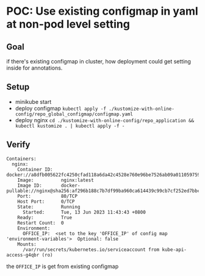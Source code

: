 # POC: Use existing configmap in yaml at non-pod level setting

## Goal
if there's existing configmap in cluster, how deployment could get setting inside for annotations.

## Setup
- minikube start
- deploy configmap `kubectl apply -f ./kustomize-with-online-config/repo_global_configmap/configmap.yaml`
- deploy nginx `cd ./kustomize-with-online-config/repo_application && kubectl kustomize . | kubectl apply -f -`

## Verify
```
Containers:
  nginx:
    Container ID:   docker://a8dfb005622fc4250cfad118a6da42c4528e760e96be7526ab09a0110597597a
    Image:          nginx:latest
    Image ID:       docker-pullable://nginx@sha256:af296b188c7b7df99ba960ca614439c99cb7cf252ed7bbc23e90cfda59092305
    Port:           80/TCP
    Host Port:      0/TCP
    State:          Running
      Started:      Tue, 13 Jun 2023 11:43:43 +0800
    Ready:          True
    Restart Count:  0
    Environment:
      OFFICE_IP:  <set to the key 'OFFICE_IP' of config map 'environment-variables'>  Optional: false
    Mounts:
      /var/run/secrets/kubernetes.io/serviceaccount from kube-api-access-g4qbr (ro)
```
the `OFFICE_IP` is get from existing configmap
